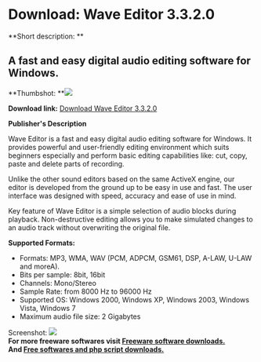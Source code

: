 # Download: Wave Editor 3.3.2.0

**Short description: **

## A fast and easy digital audio editing software for Windows.

  
**Thumbshot: **![](http://www.freewarefiles.com/screenshot/wave_editor_md.jpg)   
  
**Download link:** [Download Wave Editor 3.3.2.0](http://freesoftwares.boysofts.com/Wave-Editor_program_69226.html)  
  

**Publisher's Description**  
  

Wave Editor is a fast and easy digital audio editing software for Windows. It
provides powerful and user-friendly editing environment which suits beginners
especially and perform basic editing capabilities like: cut, copy, paste and
delete parts of recording.

Unlike the other sound editors based on the same ActiveX engine, our editor is
developed from the ground up to be easy in use and fast. The user interface
was designed with speed, accuracy and ease of use in mind.

Key feature of Wave Editor is a simple selection of audio blocks during
playback. Non-destructive editing allows you to make simulated changes to an
audio track without overwriting the original file.

**Supported Formats:**

  * Formats: MP3, WMA, WAV (PCM, ADPCM, GSM61, DSP, A-LAW, U-LAW and moreA). 
  * Bits per sample: 8bit, 16bit 
  * Channels: Mono/Stereo 
  * Sample Rate: from 8000 Hz to 96000 Hz 
  * Supported OS: Windows 2000, Windows XP, Windows 2003, Windows Vista, Windows 7 
  * Maximum audio file size: 2 Gigabytes 

  
  
Screenshot: ![](http://www.freewarefiles.com/screenshot/wave_editor.jpg)  
**For more freeware softwares visit [Freeware software downloads.](http://freesoftwares.boysofts.com/)**   
**And [Free softwares and php script downloads.](http://www.boysofts.com/)**

